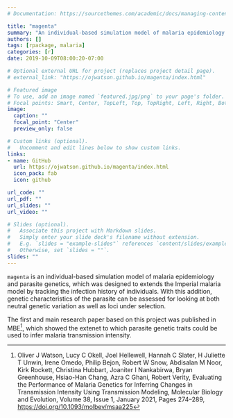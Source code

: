 ```yaml
---
# Documentation: https://sourcethemes.com/academic/docs/managing-content/

title: "magenta"
summary: "An individual-based simulation model of malaria epidemiology and parasite genetics"
authors: []
tags: [rpackage, malaria]
categories: [r]
date: 2019-10-09T08:00:20-07:00

# Optional external URL for project (replaces project detail page).
# external_link: "https://ojwatson.github.io/magenta/index.html"

# Featured image
# To use, add an image named `featured.jpg/png` to your page's folder.
# Focal points: Smart, Center, TopLeft, Top, TopRight, Left, Right, BottomLeft, Bottom, BottomRight.
image:
  caption: ""
  focal_point: "Center"
  preview_only: false

# Custom links (optional).
#   Uncomment and edit lines below to show custom links.
links:
- name: GitHub
  url: https://ojwatson.github.io/magenta/index.html
  icon_pack: fab
  icon: github

url_code: ""
url_pdf: ""
url_slides: ""
url_video: ""

# Slides (optional).
#   Associate this project with Markdown slides.
#   Simply enter your slide deck's filename without extension.
#   E.g. `slides = "example-slides"` references `content/slides/example-slides.md`.
#   Otherwise, set `slides = ""`.
slides: ""
---
```


`magenta` is an individual-based simulation model of malaria epidemiology and parasite genetics, which was designed to extends the Imperial malaria model by tracking the infection history of individuals. With this addition, genetic characteristics of the parasite can be assessed for looking at both neutral genetic variation as well as loci under selection.

The first and main research paper based on this project was published in MBE[^1], which showed the extenet to which parasite genetic traits could be used to infer malaria transmission intensity. 

[^1]: Oliver J Watson, Lucy C Okell, Joel Hellewell, Hannah C Slater, H Juliette T Unwin, Irene Omedo, Philip Bejon, Robert W Snow, Abdisalan M Noor, Kirk Rockett, Christina Hubbart, Joaniter I Nankabirwa, Bryan Greenhouse, Hsiao-Han Chang, Azra C Ghani, Robert Verity, Evaluating the Performance of Malaria Genetics for Inferring Changes in Transmission Intensity Using Transmission Modeling, Molecular Biology and Evolution, Volume 38, Issue 1, January 2021, Pages 274–289, https://doi.org/10.1093/molbev/msaa225